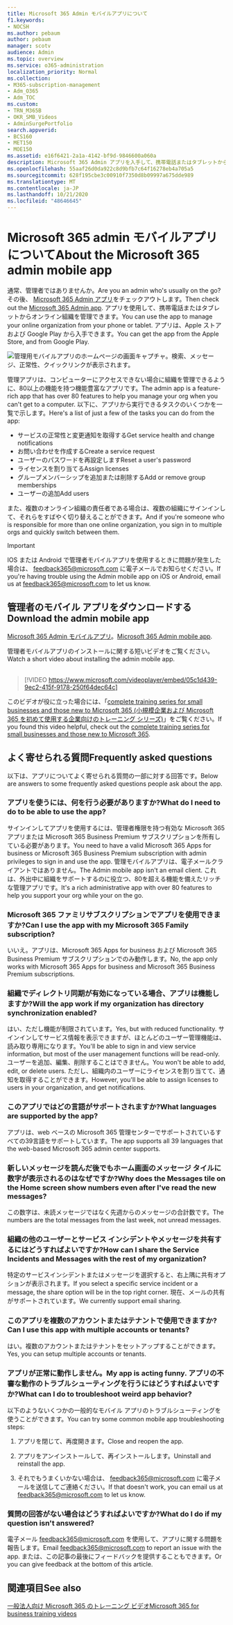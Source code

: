 ```yaml
---
title: Microsoft 365 Admin モバイルアプリについて
f1.keywords:
- NOCSH
ms.author: pebaum
author: pebaum
manager: scotv
audience: Admin
ms.topic: overview
ms.service: o365-administration
localization_priority: Normal
ms.collection:
- M365-subscription-management
- Adm_O365
- Adm_TOC
ms.custom:
- TRN_M365B
- OKR_SMB_Videos
- AdminSurgePortfolio
search.appverid:
- BCS160
- MET150
- MOE150
ms.assetid: e16f6421-2a1a-4142-bf9d-9846600a060a
description: Microsoft 365 Admin アプリを入手して、携帯電話またはタブレットからオンライン組織を管理する方法について説明します。
ms.openlocfilehash: 55aaf26d0da922c8d9bfb7c64f16278eb4a705a5
ms.sourcegitcommit: 628f195cbe3c00910f7350d8b09997a675dde989
ms.translationtype: MT
ms.contentlocale: ja-JP
ms.lasthandoff: 10/21/2020
ms.locfileid: "48646645"
---
```

# <a name="about-the-microsoft-365-admin-mobile-app"></a><span data-ttu-id="03b14-103">Microsoft 365 admin モバイルアプリについて</span><span class="sxs-lookup"><span data-stu-id="03b14-103">About the Microsoft 365 admin mobile app</span></span>

<span data-ttu-id="03b14-104">通常、管理者ではありませんか。</span><span class="sxs-lookup"><span data-stu-id="03b14-104">Are you an admin who's usually on the go?</span></span> <span data-ttu-id="03b14-105">その後、 [Microsoft 365 Admin アプリ](https://go.microsoft.com/fwlink/?LinkID=627216)をチェックアウトします。</span><span class="sxs-lookup"><span data-stu-id="03b14-105">Then check out the [Microsoft 365 Admin app](https://go.microsoft.com/fwlink/?LinkID=627216).</span></span> <span data-ttu-id="03b14-106">アプリを使用して、携帯電話またはタブレットからオンライン組織を管理できます。</span><span class="sxs-lookup"><span data-stu-id="03b14-106">You can use the app to manage your online organization from your phone or tablet.</span></span> <span data-ttu-id="03b14-107">アプリは、Apple ストアおよび Google Play から入手できます。</span><span class="sxs-lookup"><span data-stu-id="03b14-107">You can get the app from the Apple Store, and from Google Play.</span></span> <br> 

![管理用モバイルアプリのホームページの画面キャプチャ。検索、メッセージ、正常性、クイックリンクが表示されます。](../../media/admin-mobile-app-darkbg.png)

<span data-ttu-id="03b14-109">管理アプリは、コンピューターにアクセスできない場合に組織を管理できるように、80以上の機能を持つ機能豊富なアプリです。</span><span class="sxs-lookup"><span data-stu-id="03b14-109">The admin app is a feature-rich app that has over 80 features to help you manage your org when you can't get to a computer.</span></span> <span data-ttu-id="03b14-110">以下に、アプリから実行できるタスクのいくつかを一覧で示します。</span><span class="sxs-lookup"><span data-stu-id="03b14-110">Here's a list of just a few of the tasks you can do from the app:</span></span>

- <span data-ttu-id="03b14-111">サービスの正常性と変更通知を取得する</span><span class="sxs-lookup"><span data-stu-id="03b14-111">Get service health and change notifications</span></span>
- <span data-ttu-id="03b14-112">お問い合わせを作成する</span><span class="sxs-lookup"><span data-stu-id="03b14-112">Create a service request</span></span>
- <span data-ttu-id="03b14-113">ユーザーのパスワードを再設定します</span><span class="sxs-lookup"><span data-stu-id="03b14-113">Reset a user's password</span></span>
- <span data-ttu-id="03b14-114">ライセンスを割り当てる</span><span class="sxs-lookup"><span data-stu-id="03b14-114">Assign licenses</span></span>
- <span data-ttu-id="03b14-115">グループメンバーシップを追加または削除する</span><span class="sxs-lookup"><span data-stu-id="03b14-115">Add or remove group memberships</span></span>
- <span data-ttu-id="03b14-116">ユーザーの追加</span><span class="sxs-lookup"><span data-stu-id="03b14-116">Add users</span></span> 

<span data-ttu-id="03b14-117">また、複数のオンライン組織の責任者である場合は、複数の組織にサインインして、それらをすばやく切り替えることができます。</span><span class="sxs-lookup"><span data-stu-id="03b14-117">And if you're someone who is responsible for more than one online organization, you sign in to multiple orgs and quickly switch between them.</span></span> 
  
> [!IMPORTANT]
> <span data-ttu-id="03b14-118">IOS または Android で管理者モバイルアプリを使用するときに問題が発生した場合は、 [feedback365@microsoft.com](mailto:feedback365@microsoft.com) に電子メールでお知らせください。</span><span class="sxs-lookup"><span data-stu-id="03b14-118">If you're having trouble using the Admin mobile app on iOS or Android, email us at [feedback365@microsoft.com](mailto:feedback365@microsoft.com) to let us know.</span></span> 
  
## <a name="download-the-admin-mobile-app"></a><span data-ttu-id="03b14-119">管理者のモバイル アプリをダウンロードする</span><span class="sxs-lookup"><span data-stu-id="03b14-119">Download the admin mobile app</span></span>

<span data-ttu-id="03b14-120">[Microsoft 365 Admin モバイルアプリ](https://go.microsoft.com/fwlink/?LinkID=627216)。</span><span class="sxs-lookup"><span data-stu-id="03b14-120">[Microsoft 365 Admin mobile app](https://go.microsoft.com/fwlink/?LinkID=627216).</span></span>
  
<span data-ttu-id="03b14-121">管理者モバイルアプリのインストールに関する短いビデオをご覧ください。</span><span class="sxs-lookup"><span data-stu-id="03b14-121">Watch a short video about installing the admin mobile app.</span></span><br><br>

> [!VIDEO https://www.microsoft.com/videoplayer/embed/05c1d439-9ec2-415f-9178-250f64dec64c] 

<span data-ttu-id="03b14-122">このビデオが役に立った場合には、「[complete training series for small businesses and those new to Microsoft 365 (小規模企業および Microsoft 365 を初めて使用する企業向けのトレーニング シリーズ)](https://support.microsoft.com/office/6ab4bbcd-79cf-4000-a0bd-d42ce4d12816)」をご覧ください。</span><span class="sxs-lookup"><span data-stu-id="03b14-122">If you found this video helpful, check out the [complete training series for small businesses and those new to Microsoft 365](https://support.microsoft.com/office/6ab4bbcd-79cf-4000-a0bd-d42ce4d12816).</span></span>

 
## <a name="frequently-asked-questions"></a><span data-ttu-id="03b14-123">よく寄せられる質問</span><span class="sxs-lookup"><span data-stu-id="03b14-123">Frequently asked questions</span></span>

<span data-ttu-id="03b14-124">以下は、アプリについてよく寄せられる質問の一部に対する回答です。</span><span class="sxs-lookup"><span data-stu-id="03b14-124">Below are answers to some frequently asked questions people ask about the app.</span></span>
  
### <a name="what-do-i-need-to-do-to-be-able-to-use-the-app"></a><span data-ttu-id="03b14-125">アプリを使うには、何を行う必要がありますか?</span><span class="sxs-lookup"><span data-stu-id="03b14-125">What do I need to do to be able to use the app?</span></span>

<span data-ttu-id="03b14-126">サインインしてアプリを使用するには、管理者権限を持つ有効な Microsoft 365 アプリまたは Microsoft 365 Business Premium サブスクリプションを所有している必要があります。</span><span class="sxs-lookup"><span data-stu-id="03b14-126">You need to have a valid Microsoft 365 Apps for business or Microsoft 365 Business Premium subscription with admin privileges to sign in and use the app.</span></span> <span data-ttu-id="03b14-127">管理モバイルアプリは、電子メールクライアントではありません。</span><span class="sxs-lookup"><span data-stu-id="03b14-127">The Admin mobile app isn't an email client.</span></span> <span data-ttu-id="03b14-128">これは、外出中に組織をサポートするのに役立つ、80を超える機能を備えたリッチな管理アプリです。</span><span class="sxs-lookup"><span data-stu-id="03b14-128">It's a rich administrative app with over 80 features to help you support your org while your on the go.</span></span>
  
### <a name="can-i-use-the-app-with-my-microsoft-365-family-subscription"></a><span data-ttu-id="03b14-129">Microsoft 365 ファミリサブスクリプションでアプリを使用できますか?</span><span class="sxs-lookup"><span data-stu-id="03b14-129">Can I use the app with my Microsoft 365 Family subscription?</span></span>

<span data-ttu-id="03b14-130">いいえ。アプリは、Microsoft 365 Apps for business および Microsoft 365 Business Premium サブスクリプションでのみ動作します。</span><span class="sxs-lookup"><span data-stu-id="03b14-130">No, the app only works with Microsoft 365 Apps for business and Microsoft 365 Business Premium subscriptions.</span></span> 
  
### <a name="will-the-app-work-if-my-organization-has-directory-synchronization-enabled"></a><span data-ttu-id="03b14-131">組織でディレクトリ同期が有効になっている場合、アプリは機能しますか?</span><span class="sxs-lookup"><span data-stu-id="03b14-131">Will the app work if my organization has directory synchronization enabled?</span></span>

<span data-ttu-id="03b14-132">はい、ただし機能が制限されています。</span><span class="sxs-lookup"><span data-stu-id="03b14-132">Yes, but with reduced functionality.</span></span> <span data-ttu-id="03b14-133">サインインしてサービス情報を表示できますが、ほとんどのユーザー管理機能は、読み取り専用になります。</span><span class="sxs-lookup"><span data-stu-id="03b14-133">You'll be able to sign in and view service information, but most of the user management functions will be read-only.</span></span> <span data-ttu-id="03b14-134">ユーザーを追加、編集、削除することはできません。</span><span class="sxs-lookup"><span data-stu-id="03b14-134">You won't be able to add, edit, or delete users.</span></span> <span data-ttu-id="03b14-135">ただし、組織内のユーザーにライセンスを割り当てて、通知を取得することができます。</span><span class="sxs-lookup"><span data-stu-id="03b14-135">However, you'll be able to assign licenses to users in your organization, and get notifications.</span></span>
  
### <a name="what-languages-are-supported-by-the-app"></a><span data-ttu-id="03b14-136">このアプリではどの言語がサポートされますか?</span><span class="sxs-lookup"><span data-stu-id="03b14-136">What languages are supported by the app?</span></span>

<span data-ttu-id="03b14-137">アプリは、web ベースの Microsoft 365 管理センターでサポートされているすべての39言語をサポートしています。</span><span class="sxs-lookup"><span data-stu-id="03b14-137">The app supports all 39 languages that the web-based Microsoft 365 admin center supports.</span></span> 
  
### <a name="why-does-the-messages-tile-on-the-home-screen-show-numbers-even-after-ive-read-the-new-messages"></a><span data-ttu-id="03b14-138">新しいメッセージを読んだ後でもホーム画面のメッセージ タイルに数字が表示されるのはなぜですか?</span><span class="sxs-lookup"><span data-stu-id="03b14-138">Why does the Messages tile on the Home screen show numbers even after I've read the new messages?</span></span>

<span data-ttu-id="03b14-139">この数字は、未読メッセージではなく先週からのメッセージの合計数です。</span><span class="sxs-lookup"><span data-stu-id="03b14-139">The numbers are the total messages from the last week, not unread messages.</span></span>
  
### <a name="how-can-i-share-the-service-incidents-and-messages-with-the-rest-of-my-organization"></a><span data-ttu-id="03b14-140">組織の他のユーザーとサービス インシデントやメッセージを共有するにはどうすればよいですか?</span><span class="sxs-lookup"><span data-stu-id="03b14-140">How can I share the Service Incidents and Messages with the rest of my organization?</span></span>

<span data-ttu-id="03b14-141">特定のサービスインシデントまたはメッセージを選択すると、右上隅に共有オプションが表示されます。</span><span class="sxs-lookup"><span data-stu-id="03b14-141">If you select a specific service incident or a message, the share option will be in the top right corner.</span></span> <span data-ttu-id="03b14-142">現在、メールの共有がサポートされています。</span><span class="sxs-lookup"><span data-stu-id="03b14-142">We currently support email sharing.</span></span>
  
### <a name="can-i-use-this-app-with-multiple-accounts-or-tenants"></a><span data-ttu-id="03b14-143">このアプリを複数のアカウントまたはテナントで使用できますか?</span><span class="sxs-lookup"><span data-stu-id="03b14-143">Can I use this app with multiple accounts or tenants?</span></span>

<span data-ttu-id="03b14-144">はい。複数のアカウントまたはテナントをセットアップすることができます。</span><span class="sxs-lookup"><span data-stu-id="03b14-144">Yes, you can setup multiple accounts or tenants.</span></span>
  
### <a name="my-app-is-acting-funny-what-can-i-do-to-troubleshoot-weird-app-behavior"></a><span data-ttu-id="03b14-145">アプリが正常に動作しません。</span><span class="sxs-lookup"><span data-stu-id="03b14-145">My app is acting funny.</span></span> <span data-ttu-id="03b14-146">アプリの不審な動作のトラブルシューティングを行うにはどうすればよいですか?</span><span class="sxs-lookup"><span data-stu-id="03b14-146">What can I do to troubleshoot weird app behavior?</span></span>

<span data-ttu-id="03b14-147">以下のようないくつかの一般的なモバイル アプリのトラブルシューティングを使うことができます。</span><span class="sxs-lookup"><span data-stu-id="03b14-147">You can try some common mobile app troubleshooting steps:</span></span>
  
1. <span data-ttu-id="03b14-148">アプリを閉じて、再度開きます。</span><span class="sxs-lookup"><span data-stu-id="03b14-148">Close and reopen the app.</span></span>
    
2. <span data-ttu-id="03b14-149">アプリをアンインストールして、再インストールします。</span><span class="sxs-lookup"><span data-stu-id="03b14-149">Uninstall and reinstall the app.</span></span>

3. <span data-ttu-id="03b14-150">それでもうまくいかない場合は、 [feedback365@microsoft.com](mailto:feedback365@microsoft.com) に電子メールを送信してご連絡ください。</span><span class="sxs-lookup"><span data-stu-id="03b14-150">If that doesn't work, you can email us at [feedback365@microsoft.com](mailto:feedback365@microsoft.com) to let us know.</span></span>
    
### <a name="what-do-i-do-if-my-question-isnt-answered"></a><span data-ttu-id="03b14-151">質問の回答がない場合はどうすればよいですか?</span><span class="sxs-lookup"><span data-stu-id="03b14-151">What do I do if my question isn't answered?</span></span>

<span data-ttu-id="03b14-152">電子メール [feedback365@microsoft.com](mailto:feedback365@microsoft.com) を使用して、アプリに関する問題を報告します。</span><span class="sxs-lookup"><span data-stu-id="03b14-152">Email [feedback365@microsoft.com](mailto:feedback365@microsoft.com) to report an issue with the app.</span></span> <span data-ttu-id="03b14-153">または、この記事の最後にフィードバックを提供することもできます。</span><span class="sxs-lookup"><span data-stu-id="03b14-153">Or you can give feedback at the bottom of this article.</span></span> 
  
## <a name="see-also"></a><span data-ttu-id="03b14-154">関連項目</span><span class="sxs-lookup"><span data-stu-id="03b14-154">See also</span></span>

[<span data-ttu-id="03b14-155">一般法人向け Microsoft 365 のトレーニング ビデオ</span><span class="sxs-lookup"><span data-stu-id="03b14-155">Microsoft 365 for business training videos</span></span>](https://support.microsoft.com/office/6ab4bbcd-79cf-4000-a0bd-d42ce4d12816)
